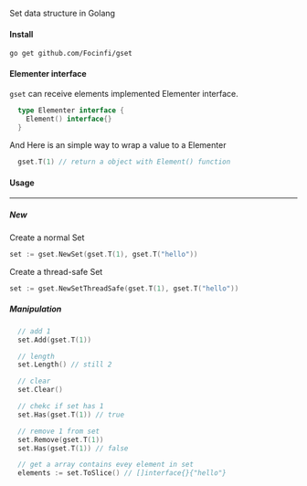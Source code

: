 Set data structure in Golang

#### Install

`go get github.com/Focinfi/gset`

#### Elementer interface

`gset` can receive elements implemented Elementer interface.

```go
  type Elementer interface {
    Element() interface{}
  }
```

And Here is an simple way to wrap a value to a Elementer


```go
  gset.T(1) // return a object with Element() function

```

#### Usage
----

##### New

Create a normal Set
```go
set := gset.NewSet(gset.T(1), gset.T("hello"))
```

Create a thread-safe Set
```go 
set := gset.NewSetThreadSafe(gset.T(1), gset.T("hello")) 
```

##### Manipulation

```go
  // add 1
  set.Add(gset.T(1))

  // length
  set.Length() // still 2

  // clear
  set.Clear()

  // chekc if set has 1
  set.Has(gset.T(1)) // true

  // remove 1 from set
  set.Remove(gset.T(1))
  set.Has(gset.T(1)) // false

  // get a array contains evey element in set
  elements := set.ToSlice() // []interface{}{"hello"}
```
